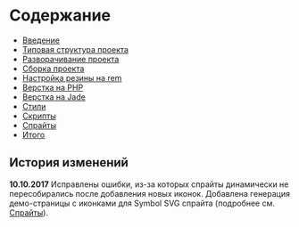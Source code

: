 # Содержание

* [Введение](intro.md)
* [Типовая структура проекта](structure.md)
* [Разворачивание проекта](deployment.md)
* [Сборка проекта](build.md)
* [Настройка резины на rem](adaptive.md)
* [Верстка на PHP](php.md)
* [Верстка на Jade](jade.md)
* [Стили](css.md)
* [Скрипты](js.md)
* [Спрайты](sprites.md)
* [Итого](total.md)

## История изменений

**10.10.2017**
Исправлены ошибки, из-за которых спрайты динамически не пересобирались после добавления новых иконок. Добавлена генерация демо-страницы с иконками для Symbol SVG спрайта (подробнее см. [Спрайты](sprites.md)).